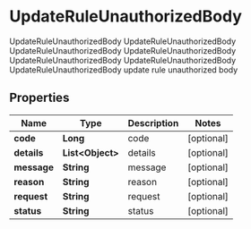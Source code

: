 

# UpdateRuleUnauthorizedBody

UpdateRuleUnauthorizedBody UpdateRuleUnauthorizedBody UpdateRuleUnauthorizedBody UpdateRuleUnauthorizedBody UpdateRuleUnauthorizedBody UpdateRuleUnauthorizedBody UpdateRuleUnauthorizedBody update rule unauthorized body

## Properties

Name | Type | Description | Notes
------------ | ------------- | ------------- | -------------
**code** | **Long** | code |  [optional]
**details** | **List&lt;Object&gt;** | details |  [optional]
**message** | **String** | message |  [optional]
**reason** | **String** | reason |  [optional]
**request** | **String** | request |  [optional]
**status** | **String** | status |  [optional]



